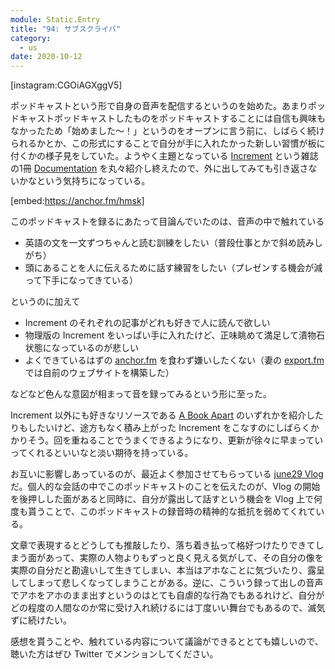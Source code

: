```yaml
---
module: Static.Entry
title: "94: サブスクライバ"
category:
  - us
date: 2020-10-12
---
```

[instagram:CGOiAGXggV5]

ポッドキャストという形で自身の音声を配信するというのを始めた。あまりポッドキャストポッドキャストしたものをポッドキャストすることには自信も興味もなかったため「始めました〜！」というのをオープンに言う前に、しばらく続けられるかとか、この形式にすることで自分が手に入れたかった新しい習慣が板に付くかの様子見をしていた。ようやく主題となっている [Increment](https://increment.com/) という雑誌の1冊 [Documentation](https://increment.com/documentation/) を丸々紹介し終えたので、外に出してみても引き返さないかなという気持ちになっている。

[embed:https://anchor.fm/hmsk]

このポッドキャストを録るにあたって目論んでいたのは、音声の中で触れている

- 英語の文を一文ずつちゃんと読む訓練をしたい（普段仕事とかで斜め読みしがち）
- 頭にあることを人に伝えるために話す練習をしたい（プレゼンする機会が減って下手になってきている）

というのに加えて

- Increment のそれぞれの記事がどれも好きで人に読んで欲しい
- 物理版の Increment をいっぱい手に入れたけど、正味眺めて満足して漬物石状態になっているのが悲しい
- よくできているはずの [anchor.fm](anchor.fm) を食わず嫌いしたくない（妻の [export.fm](https://export.fm) では自前のウェブサイトを構築した）

などなど色んな意図が相まって音を録ってみるという形に至った。

Increment 以外にも好きなリソースである [A Book Apart](https://abookapart.com/) のいずれかを紹介したりもしたいけど、途方もなく積み上がった Increment をこなすのにしばらくかかりそう。回を重ねることでうまくできるようになり、更新が徐々に早まっていってくれるといいなと淡い期待を持っている。

お互いに影響しあっているのが、最近よく参加させてもらっている [june29 Vlog](https://www.youtube.com/channel/UClokd_QSKnZnqWgahuA4FLA) だ。個人的な会話の中でこのポッドキャストのことを伝えたのが、Vlog の開始を後押しした面があると同時に、自分が露出して話すという機会を Vlog 上で何度も貰うことで、このポッドキャストの録音時の精神的な抵抗を弱めてくれている。

文章で表現するとどうしても推敲したり、落ち着き払って格好つけたりできてしまう面があって、実際の人物よりもずっと良く見える気がして、その自分の像を実際の自分だと勘違いして生きてしまい、本当はアホなことに気づいたり、露呈してしまって悲しくなってしまうことがある。逆に、こういう録って出しの音声でアホをアホのまま出すというのはとても自虐的な行為でもあるれけど、自分がどの程度の人間なのか常に受け入れ続けるには丁度いい舞台でもあるので、滅気ずに続けたい。

感想を貰うことや、触れている内容について議論ができるととても嬉しいので、聴いた方はぜひ Twitter でメンションしてください。
